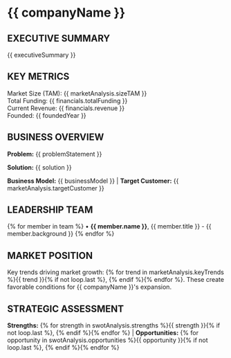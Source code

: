 <div class="header">
  <h1>{{ companyName }}</h1>
</div>

## EXECUTIVE SUMMARY
{{ executiveSummary }}

## KEY METRICS
<div class="metrics-box">
  <div class="metric-row">
    <span class="metric-label">Market Size (TAM):</span>
    <span>{{ marketAnalysis.sizeTAM }}</span>
  </div>
  <div class="metric-row">
    <span class="metric-label">Total Funding:</span>
    <span>{{ financials.totalFunding }}</span>
  </div>
  <div class="metric-row">
    <span class="metric-label">Current Revenue:</span>
    <span>{{ financials.revenue }}</span>
  </div>
  <div class="metric-row">
    <span class="metric-label">Founded:</span>
    <span>{{ foundedYear }}</span>
  </div>
</div>

## BUSINESS OVERVIEW
**Problem:** {{ problemStatement }}

**Solution:** {{ solution }}

**Business Model:** {{ businessModel }} | **Target Customer:** {{ marketAnalysis.targetCustomer }}

## LEADERSHIP TEAM
{% for member in team %}
• **{{ member.name }}**, {{ member.title }} - {{ member.background }}
{% endfor %}

## MARKET POSITION
Key trends driving market growth: {% for trend in marketAnalysis.keyTrends %}{{ trend }}{% if not loop.last %}, {% endif %}{% endfor %}. These create favorable conditions for {{ companyName }}'s expansion.

## STRATEGIC ASSESSMENT
**Strengths:** {% for strength in swotAnalysis.strengths %}{{ strength }}{% if not loop.last %}, {% endif %}{% endfor %} | **Opportunities:** {% for opportunity in swotAnalysis.opportunities %}{{ opportunity }}{% if not loop.last %}, {% endif %}{% endfor %} 